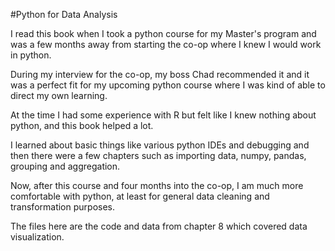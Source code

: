 #Python for Data Analysis

I read this book when I took a python course for my Master's program and was a few months away from starting the co-op where I knew I would work in python.

During my interview for the co-op, my boss Chad recommended it and it was a perfect fit for my upcoming python course where I was kind of able to direct my own learning.

At the time I had some experience with R but felt like I knew nothing about python, and this book helped a lot.

I learned about basic things like various python IDEs and debugging and then there were a few chapters such as importing data, numpy, pandas, grouping and aggregation.

Now, after this course and four months into the co-op, I am much more comfortable with python, at least for general data cleaning and transformation purposes.

The files here are the code and data from chapter 8 which covered data visualization.
